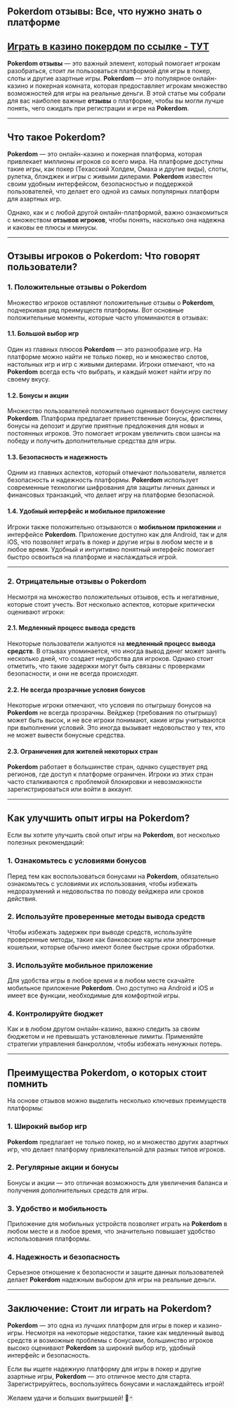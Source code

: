 ## Pokerdom отзывы: Все, что нужно знать о платформе

## [**Играть в казино покердом по ссылке - ТУТ**](https://brandplay.link/FwVc4f)

**Pokerdom отзывы** — это важный элемент, который помогает игрокам разобраться, стоит ли пользоваться платформой для игры в покер, слоты и другие азартные игры. **Pokerdom** — это популярное онлайн-казино и покерная комната, которая предоставляет игрокам множество возможностей для игры на реальные деньги. В этой статье мы собрали для вас наиболее важные **отзывы** о платформе, чтобы вы могли лучше понять, чего ожидать при регистрации и игре на **Pokerdom**.

***

## Что такое Pokerdom?

**Pokerdom** — это онлайн-казино и покерная платформа, которая привлекает миллионы игроков со всего мира. На платформе доступны такие игры, как покер (Техасский Холдем, Омаха и другие виды), слоты, рулетка, блэкджек и игры с живыми дилерами. **Pokerdom** известен своим удобным интерфейсом, безопасностью и поддержкой пользователей, что делает его одной из самых популярных платформ для азартных игр.

Однако, как и с любой другой онлайн-платформой, важно ознакомиться с множеством **отзывов игроков**, чтобы понять, насколько она надежна и каковы ее плюсы и минусы.

***

## Отзывы игроков о Pokerdom: Что говорят пользователи?

### 1. **Положительные отзывы о Pokerdom**

Множество игроков оставляют положительные отзывы о **Pokerdom**, подчеркивая ряд преимуществ платформы. Вот основные положительные моменты, которые часто упоминаются в отзывах:

#### 1.1. **Большой выбор игр**

Один из главных плюсов **Pokerdom** — это разнообразие игр. На платформе можно найти не только покер, но и множество слотов, настольных игр и игр с живыми дилерами. Игроки отмечают, что на **Pokerdom** всегда есть что выбрать, и каждый может найти игру по своему вкусу.

#### 1.2. **Бонусы и акции**

Множество пользователей положительно оценивают бонусную систему **Pokerdom**. Платформа предлагает приветственные бонусы, фриспины, бонусы на депозит и другие приятные предложения для новых и постоянных игроков. Это помогает игрокам увеличить свои шансы на победу и получить дополнительные средства для игры.

#### 1.3. **Безопасность и надежность**

Одним из главных аспектов, который отмечают пользователи, является безопасность и надежность платформы. **Pokerdom** использует современные технологии шифрования для защиты личных данных и финансовых транзакций, что делает игру на платформе безопасной.

#### 1.4. **Удобный интерфейс и мобильное приложение**

Игроки также положительно отзываются о **мобильном приложении** и интерфейсе **Pokerdom**. Приложение доступно как для Android, так и для iOS, что позволяет играть в покер и другие игры в любом месте и в любое время. Удобный и интуитивно понятный интерфейс помогает быстро освоиться на платформе и наслаждаться игрой.

***

### 2. **Отрицательные отзывы о Pokerdom**

Несмотря на множество положительных отзывов, есть и негативные, которые стоит учесть. Вот несколько аспектов, которые критически оценивают игроки:

#### 2.1. **Медленный процесс вывода средств**

Некоторые пользователи жалуются на **медленный процесс вывода средств**. В отзывах упоминается, что иногда вывод денег может занять несколько дней, что создает неудобства для игроков. Однако стоит отметить, что такие задержки могут быть связаны с проверками безопасности, и они не всегда происходят.

#### 2.2. **Не всегда прозрачные условия бонусов**

Некоторые игроки отмечают, что условия по отыгрышу бонусов на **Pokerdom** не всегда прозрачны. Вейджер (требования по отыгрышу) может быть высок, и не все игроки понимают, какие игры учитываются при выполнении условий. Это иногда вызывает недовольство у тех, кто не может вывести бонусные средства.

#### 2.3. **Ограничения для жителей некоторых стран**

**Pokerdom** работает в большинстве стран, однако существует ряд регионов, где доступ к платформе ограничен. Игроки из этих стран часто сталкиваются с проблемой блокировки и невозможности зарегистрироваться или войти в аккаунт.

***

## Как улучшить опыт игры на Pokerdom?

Если вы хотите улучшить свой опыт игры на **Pokerdom**, вот несколько полезных рекомендаций:

### 1. **Ознакомьтесь с условиями бонусов**

Перед тем как воспользоваться бонусами на **Pokerdom**, обязательно ознакомьтесь с условиями их использования, чтобы избежать недоразумений и недовольства по поводу вейджера или сроков действия.

### 2. **Используйте проверенные методы вывода средств**

Чтобы избежать задержек при выводе средств, используйте проверенные методы, такие как банковские карты или электронные кошельки, которые обычно имеют более быстрые сроки обработки.

### 3. **Используйте мобильное приложение**

Для удобства игры в любое время и в любом месте скачайте мобильное приложение **Pokerdom**. Оно доступно на Android и iOS и имеет все функции, необходимые для комфортной игры.

### 4. **Контролируйте бюджет**

Как и в любом другом онлайн-казино, важно следить за своим бюджетом и не превышать установленные лимиты. Применяйте стратегии управления банкроллом, чтобы избежать ненужных потерь.

***

## Преимущества Pokerdom, о которых стоит помнить

На основе отзывов можно выделить несколько ключевых преимуществ платформы:

### 1. **Широкий выбор игр**

**Pokerdom** предлагает не только покер, но и множество других азартных игр, что делает платформу привлекательной для разных типов игроков.

### 2. **Регулярные акции и бонусы**

Бонусы и акции — это отличная возможность для увеличения баланса и получения дополнительных средств для игры.

### 3. **Удобство и мобильность**

Приложение для мобильных устройств позволяет играть на **Pokerdom** в любом месте и в любое время, что значительно повышает удобство использования платформы.

### 4. **Надежность и безопасность**

Серьезное отношение к безопасности и защите данных пользователей делает **Pokerdom** надежным выбором для игры на реальные деньги.

***

## Заключение: Стоит ли играть на Pokerdom?

**Pokerdom** — это одна из лучших платформ для игры в покер и казино-игры. Несмотря на некоторые недостатки, такие как медленный вывод средств и возможные проблемы с бонусами, большинство игроков высоко оценивают **Pokerdom** за широкий выбор игр, удобный интерфейс и безопасность.

Если вы ищете надежную платформу для игры в покер и другие азартные игры, **Pokerdom** — это отличное место для старта. Зарегистрируйтесь, воспользуйтесь бонусами и наслаждайтесь игрой!

Желаем удачи и больших выигрышей! 🎰🃏
